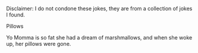 Disclaimer: I do not condone these jokes, they are from a collection of jokes I found.

Pillows

Yo Momma is so fat she had a dream of marshmallows, and when she woke up, her pillows were gone.

